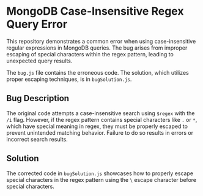 # MongoDB Case-Insensitive Regex Query Error

This repository demonstrates a common error when using case-insensitive regular expressions in MongoDB queries.  The bug arises from improper escaping of special characters within the regex pattern, leading to unexpected query results.

The `bug.js` file contains the erroneous code.  The solution, which utilizes proper escaping techniques, is in `bugSolution.js`.

## Bug Description

The original code attempts a case-insensitive search using `$regex` with the `/i` flag.  However, if the regex pattern contains special characters like `.` or `*`, which have special meaning in regex, they must be properly escaped to prevent unintended matching behavior. Failure to do so results in errors or incorrect search results.

## Solution

The corrected code in `bugSolution.js` showcases how to properly escape special characters in the regex pattern using the `\` escape character before special characters.